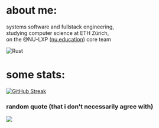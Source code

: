 # about me:
systems software and fullstack engineering, <br>studying computer science at ETH Zürich,<br>on the @NU-LXP ([nu.education](https://nu.education)) core team

![Rust](https://img.shields.io/badge/rust-%23000000.svg?style=for-the-badge&logo=rust&logoColor=white)

# some stats:
[![GitHub Streak](http://github-readme-streak-stats.herokuapp.com?user=d3psi&theme=dark)](https://git.io/streak-stats)

### random quote (that i don't necessarily agree with)
![](https://quotes-github-readme.vercel.app/api?type=horizontal&theme=radical)
